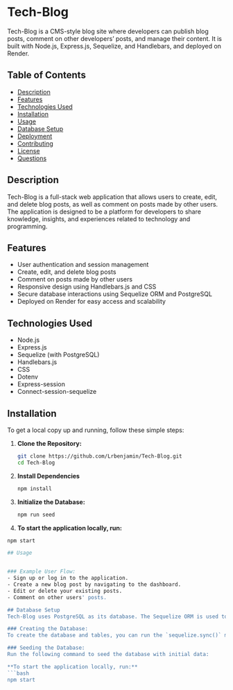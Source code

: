 # Tech-Blog

Tech-Blog is a CMS-style blog site where developers can publish blog posts, comment on other developers’ posts, and manage their content. It is built with Node.js, Express.js, Sequelize, and Handlebars, and deployed on Render.

## Table of Contents
- [Description](#description)
- [Features](#features)
- [Technologies Used](#technologies-used)
- [Installation](#installation)
- [Usage](#usage)
- [Database Setup](#database-setup)
- [Deployment](#deployment)
- [Contributing](#contributing)
- [License](#license)
- [Questions](#questions)

## Description

Tech-Blog is a full-stack web application that allows users to create, edit, and delete blog posts, as well as comment on posts made by other users. The application is designed to be a platform for developers to share knowledge, insights, and experiences related to technology and programming.

## Features

- User authentication and session management
- Create, edit, and delete blog posts
- Comment on posts made by other users
- Responsive design using Handlebars.js and CSS
- Secure database interactions using Sequelize ORM and PostgreSQL
- Deployed on Render for easy access and scalability

## Technologies Used

- Node.js
- Express.js
- Sequelize (with PostgreSQL)
- Handlebars.js
- CSS
- Dotenv
- Express-session
- Connect-session-sequelize

## Installation

To get a local copy up and running, follow these simple steps:

1. **Clone the Repository:**
   ```bash
   git clone https://github.com/Lrbenjamin/Tech-Blog.git
   cd Tech-Blog
2. **Install Dependencies**
   ```bash
   npm install
3. **Initialize the Database:**
   ```bash
   npm run seed
4. **To start the application locally, run:**
  ```bash
  npm start

## Usage


### Example User Flow:
- Sign up or log in to the application.
- Create a new blog post by navigating to the dashboard.
- Edit or delete your existing posts.
- Comment on other users' posts.

## Database Setup
Tech-Blog uses PostgreSQL as its database. The Sequelize ORM is used to manage database interactions.

### Creating the Database:
To create the database and tables, you can run the `sequelize.sync()` method during the initial setup. The `sequelize.sync()` method is already included in the `server.js` file and will automatically create the necessary tables when the server starts.

### Seeding the Database:
Run the following command to seed the database with initial data:

**To start the application locally, run:**
  ```bash
  npm start

